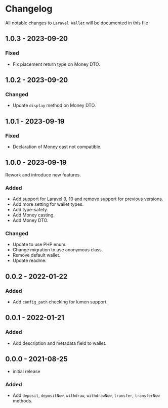 # Changelog

All notable changes to `Laravel Wallet` will be documented in this file

## 1.0.3 - 2023-09-20

### Fixed
- Fix placement return type on Money DTO.

## 1.0.2 - 2023-09-20

### Changed
- Update `display` method on Money DTO.

## 1.0.1 - 2023-09-19

### Fixed
- Declaration of Money cast not compatible.

## 1.0.0 - 2023-09-19

Rework and introduce new features.

### Added
- Add support for Laravel 9, 10 and remove support for previous versions.
- Add more setting for wallet types.
- Add type-safety.
- Add Money casting.
- Add Money DTO.

### Changed
- Update to use PHP enum.
- Change migration to use anonymous class.
- Remove default wallet.
- Update readme.


## 0.0.2 - 2022-01-22

### Added
- Add `config_path` checking for lumen support.

## 0.0.1 - 2022-01-21

### Added
- Add description and metadata field to wallet.

## 0.0.0 - 2021-08-25

- initial release

### Added
- Add `deposit`, `depositNow`, `withdraw`, `withdrawNow`, `transfer`, `transferNow` methods.
